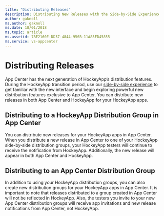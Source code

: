 ```yaml
---
title: "Distributing Releases"
description: Distributing New Releases with the Side-by-Side Experience
author: gaknoll
ms.author: gaknoll
ms.date: 10/01/2018
ms.topic: article
ms.assetid: 78E2160E-DD37-4844-956B-11A85FD45855
ms.service: vs-appcenter
---
```


# Distributing Releases

App Center has the next generation of HockeyApp’s distribution features. During the HockeyApp transition period, use our [side-by-side experience]( ~/migration/hockeyapp/side-by-side.md) to get familiar with the new interface and begin exploring powerful new distribution features exclusive to App Center. You can distribute new releases in both App Center and HockeyApp for your HockeyApp apps. 

## Distributing to a HockeyApp Distribution Group in App Center 

You can distribute new releases for your HockeyApp apps in App Center. When you distribute a new release in App Center to one of your HockeyApp side-by-side distribution groups, your HockeyApp testers will continue to receive the notification from HockeyApp. Additionally, the new release will appear in both App Center and HockeyApp. 

## Distributing to an App Center Distribution Group

In addition to using your HockeyApp distribution groups, you can also create new distribution groups for your HockeyApp apps in App Center. It is important to note that releases distributed to a group created in App Center will not be reflected in HockeyApp. Also, the testers you invite to your new App Center distribution groups will receive app invitations and new release notifications from App Center, not HockeyApp. 

